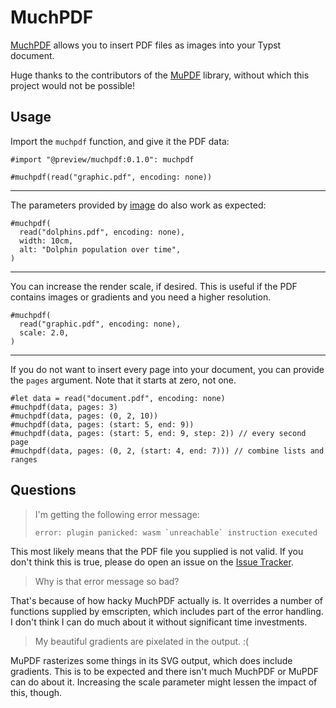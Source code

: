 # MuchPDF

[MuchPDF][MuchPDF] allows you to insert PDF files as images into your Typst document.

Huge thanks to the contributors of the [MuPDF][MuPDF] library,
without which this project would not be possible!

## Usage

Import the `muchpdf` function, and give it the PDF data:

```typ
#import "@preview/muchpdf:0.1.0": muchpdf

#muchpdf(read("graphic.pdf", encoding: none))
```

---

The parameters provided by [image][image] do also work as expected:

```typ
#muchpdf(
  read("dolphins.pdf", encoding: none),
  width: 10cm,
  alt: "Dolphin population over time",
)
```

---

You can increase the render scale, if desired.
This is useful if the PDF contains images or gradients and you need a higher resolution.

```typ
#muchpdf(
  read("graphic.pdf", encoding: none),
  scale: 2.0,
)
```

---

If you do not want to insert every page into your document, you can provide the `pages` argument.
Note that it starts at zero, not one.

```typ
#let data = read("document.pdf", encoding: none)
#muchpdf(data, pages: 3)
#muchpdf(data, pages: (0, 2, 10))
#muchpdf(data, pages: (start: 5, end: 9))
#muchpdf(data, pages: (start: 5, end: 9, step: 2)) // every second page
#muchpdf(data, pages: (0, 2, (start: 4, end: 7))) // combine lists and ranges
```

## Questions

> I'm getting the following error message:
> ```
> error: plugin panicked: wasm `unreachable` instruction executed
> ```

This most likely means that the PDF file you supplied is not valid.
If you don't think this is true, please do open an issue on the [Issue Tracker][Issue Tracker].

> Why is that error message so bad?

That's because of how hacky MuchPDF actually is. It overrides a number of
functions supplied by emscripten, which includes part of the error handling.
I don't think I can do much about it without significant time investments.

> My beautiful gradients are pixelated in the output. :(

MuPDF rasterizes some things in its SVG output, which does include gradients.
This is to be expected and there isn't much MuchPDF or MuPDF can do about it.
Increasing the scale parameter might lessen the impact of this, though.

[MuchPDF]: https://github.com/frozolotl/muchpdf
[MuPDF]: https://mupdf.com/
[image]: https://typst.app/docs/reference/visualize/image
[Issue Tracker]: https://github.com/frozolotl/muchpdf/issues
